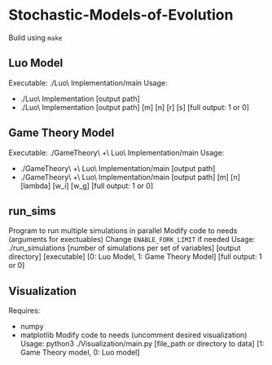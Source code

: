 # Stochastic-Models-of-Evolution
Build using `make`

## Luo Model
Executable: ./Luo\ Implementation/main
Usage: 
- ./Luo\ Implementation \[output path\]
- ./Luo\ Implementation \[output path\] \[m\] \[n\] \[r\] \[s\] \[full output: 1 or 0\]

## Game Theory Model
Executable: ./GameTheory\ +\ Luo\ Implementation/main
Usage: 
- ./GameTheory\ +\ Luo\ Implementation/main [output path]
- ./GameTheory\ +\ Luo\ Implementation/main [output path] [m] [n] [lambda] [w_i] [w_g] [full output: 1 or 0]

## run_sims
Program to run multiple simulations in parallel
Modify code to needs (arguments for exectuables)
Change `ENABLE_FORK_LIMIT` if needed
Usage: ./run_simulations [number of simulations per set of variables] [output directory] [executable] [0: Luo Model, 1: Game Theory Model] [full output: 1 or 0]

## Visualization
Requires:
- numpy
- matplotlib
Modify code to needs (uncomment desired visualization)
Usage: python3 ./Visualization/main.py [file_path or directory to data] [1: Game Theory model, 0: Luo model]
